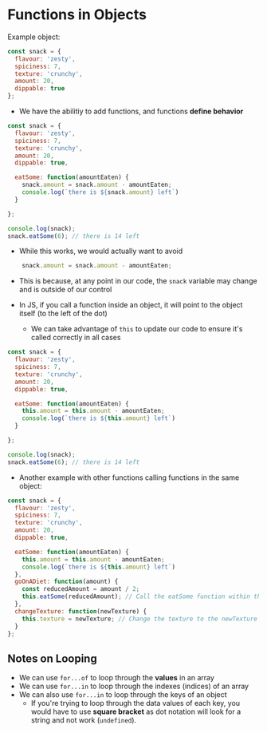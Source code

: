 # Functions in Objects

Example object:

```javascript
const snack = {
  flavour: 'zesty',
  spiciness: 7,
  texture: 'crunchy',
  amount: 20,
  dippable: true
};
```

* We have the abilitiy to add functions, and functions **define behavior**

```js
const snack = {
  flavour: 'zesty',
  spiciness: 7,
  texture: 'crunchy',
  amount: 20,
  dippable: true,

  eatSome: function(amountEaten) {
    snack.amount = snack.amount - amountEaten;
    console.log(`there is ${snack.amount} left`)
  }

};

console.log(snack);
snack.eatSome(6); // there is 14 left
```

* While this works, we would actually want to avoid

```javascript
    snack.amount = snack.amount - amountEaten;
```

* This is because, at any point in our code, the `snack` variable may change and is outside of our control

* In JS, if you call a function inside an object, it will point to the object itself (to the left of the dot)
  * We can take advantage of `this` to update our code to ensure it's called correctly in all cases

```javascript
const snack = {
  flavour: 'zesty',
  spiciness: 7,
  texture: 'crunchy',
  amount: 20,
  dippable: true,

  eatSome: function(amountEaten) {
    this.amount = this.amount - amountEaten;
    console.log(`there is ${this.amount} left`)
  }

};

console.log(snack);
snack.eatSome(6); // there is 14 left
```

* Another example with other functions calling functions in the same object:


```js
const snack = {
  flavour: 'zesty',
  spiciness: 7,
  texture: 'crunchy',
  amount: 20,
  dippable: true,

  eatSome: function(amountEaten) {
    this.amount = this.amount - amountEaten;
    console.log(`there is ${this.amount} left`)
  },
  goOnADiet: function(amount) {
    const reducedAmount = amount / 2;
    this.eatSome(reducedAmount); // Call the eatSome function within the object
  },
  changeTexture: function(newTexture) {
    this.texture = newTexture; // Change the texture to the newTexture value
  }
};
```

## Notes on Looping

* We can use `for...of` to loop through the **values** in an array
* We can use `for...in` to loop through the indexes (indices) of an array
* We can also use `for...in` to loop through the keys of an object
  * If you're trying to loop through the data values of each key, you would have to use **square bracket** as dot notation will look for a string and not work (`undefined`).